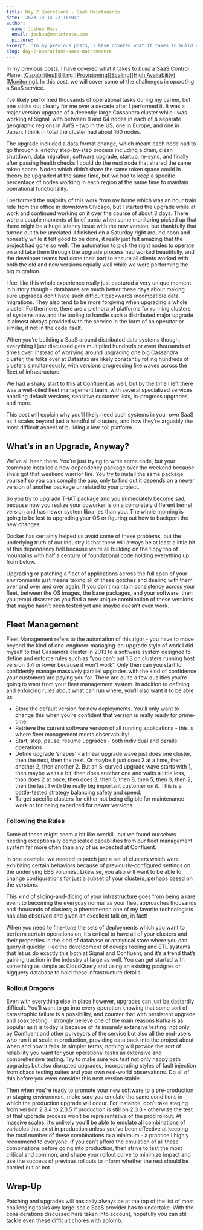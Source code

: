 ```yaml
---
title: Day 2 Operations - SaaS Maintenance
date: '2023-10-14 22:16:04'
author:
  name: Joshua Buss
  email: joshua@omnistrate.com
  picture: ''
excerpt: 'In my previous posts, I have covered what it takes to build a SaaS Control Plane. In this post, we will cover some of the challenges in operating a SaaS service.'
slug: day-2-operations-saas-maintenance
---
```


In my previous posts, I have covered what it takes to *build* a SaaS Control Plane: [[Capabilities]][1][[Billing]][2][[Provisioning]][3][[Scaling]][4][[High Availability]][5][[Monitoring]][6]. In this post, we will cover some of the challenges in *operating* a SaaS service.

I’ve likely performed thousands of operational tasks during my career, but one sticks out clearly for me over a decade after I performed it.  It was a major version upgrade of a decently-large Cassandra cluster while I was working at Signal, with between 8 and 64 nodes in each of 4 separate geographic regions in AWS - two in the US, one in Europe, and one in Japan.  I think in total the cluster had about 160 nodes.

The upgrade included a data format change, which meant each node had to go through a lengthy step-by-step process including a drain, clean shutdown, data migration, software upgrade, startup, re-sync, and finally after passing health checks I could do the next node that shared the same token space.  Nodes which didn’t share the same token space could in theory be upgraded at the same time, but we had to keep a specific percentage of nodes working in each region at the same time to maintain operational functionality.

I performed the majority of this work from my home which was an hour train ride from the office in downtown Chicago, but I started the upgrade while at work and continued working on it over the course of about 3 days.  There were a couple moments of brief panic when some monitoring picked up that there might be a huge latency issue with the new version, but thankfully that turned out to be unrelated.  I finished on a Saturday right around noon and honestly while it felt good to be done, it really just felt amazing that the project had gone so well.  The automation to pick the right nodes to operate on and take them through the upgrade process had worked beautifully, and the developer teams had done their part to ensure all clients worked with both the old and new versions equally well while we were performing the big migration.

I feel like this whole experience really just captured a very unique moment in history though - databases are much better these days about making sure upgrades don’t have such difficult backwards incompatible data migrations.  They also tend to be more forgiving when upgrading a whole cluster.  Furthermore, there are a plethora of platforms for running clusters of systems now and the tooling to handle such a distributed major upgrade is almost always provided with the service in the form of an operator or similar, if not in the code itself.

When you’re building a SaaS around distributed data systems though, everything I just discussed gets multiplied hundreds or even thousands of times over.  Instead of worrying around upgrading one big Cassandra cluster, the folks over at Datastax are likely constantly rolling hundreds of clusters simultaneously, with versions progressing like waves across the fleet of infrastructure.

We had a shaky start to this at Confluent as well, but by the time I left there was a well-oiled fleet management team, with several specialized services handling default versions, sensitive customer lists, in-progress upgrades, and more.

This post will explain why you’ll likely need such systems in your own SaaS as it scales beyond just a handful of clusters, and how they’re arguably the most difficult aspect of building a low-toil platform.

<h2>What’s in an Upgrade, Anyway?</h2>

We’ve all been there.  You’re just trying to write some code, but your teammate installed a new dependency package over the weekend because she’s got that weekend warrior fire.  You try to install the same package yourself so you can compile the app, only to find out it depends on a newer version of another package unrelated to your project.

So you try to upgrade THAT package and you immediately become sad, because now you realize your coworker is on a completely different kernel version and has newer system libraries than you.  The whole morning is going to be lost to upgrading your OS or figuring out how to backport the new changes.

Docker has certainly helped us avoid some of these problems, but the underlying truth of our industry is that there will always be at least a little bit of this dependency hell because we’re all building on the tippy top of mountains with half a century of foundational code holding everything up from below.

Upgrading or patching a fleet of applications across the full span of your environments just means taking all of these gotchas and dealing with them over and over and over again.  If you don’t maintain consistency across your fleet, between the OS images, the base packages, and your software, then you tempt disaster as you find a new unique combination of these versions that maybe hasn’t been tested yet and maybe doesn’t even work.

<h2>Fleet Management</h2>

Fleet Management refers to the automation of this rigor - you have to move beyond the kind of one-engineer-managing-an-upgrade style of work I did myself to that Cassandra cluster in 2013 to a software system designed to define and enforce rules such as “you can’t put 1.3 on clusters running host version 3.4 or lower because it won’t work”.  Only then can you start to confidently manage massively parallel upgrades with the kind of confidence your customers are paying you for.
There are quite a few qualities you’re going to want from your fleet management system.  In addition to defining and enforcing rules about what can run where, you’ll also want it to be able to:

 - Store the default version for new deployments.  You’ll only want to change this when you’re confident that version is really ready for prime-time.
 - Retrieve the current software version of all running applications - this is where fleet management meets observability!
 - Start, stop, pause, resume upgrades - both individual and parallel operations
 - Define upgrade ‘shapes’ - a linear upgrade wave just does one cluster, then the next, then the next.  Or maybe it just does 2 at a time, then another 2, then another 2.  But an S-curved upgrade wave starts with 1, then maybe waits a bit, then does another one and waits a little less, than does 2 at once, then does 3, then 5, then 8, then 5, then 3, then 2, then the last 1 with the really big important customer on it.  This is a battle-tested strategy balancing safety and speed.
 - Target specific clusters for either not being eligible for maintenance work or for being expedited for newer versions

<h3>Following the Rules</h3>

Some of these might seem a bit like overkill, but we found ourselves needing exceptionally complicated capabilities from our fleet management system far more often than any of us expected at Confluent.

In one example, we needed to patch just a set of clusters which were exhibiting certain behaviors because of previously-configured settings on the underlying EBS volumes’.  Likewise, you also will want to be able to change configurations for just a subset of your clusters, perhaps based on the versions.

This kind of slicing-and-dicing of your infrastructure goes from being a rare event to becoming the everyday normal as your fleet approaches thousands and thousands of clusters; a phenomenon one of my favorite technologists has also observed and given an excellent talk on, in fact!

When you need to fine-tune the sets of deployments which you want to perform certain operations on, it’s critical to have all of your clusters and their properties in the kind of database or analytical store where you can query it quickly.  I led the development of devops tooling and ETL systems that let us do exactly this both at Signal and Confluent, and it’s a trend that’s gaining traction in the industry at large as well.  You can get started with something as simple as CloudQuery and using an existing postgres or bigquery database to hold these infrastructure details.

<h3>Rollout Dragons</h3>

Even with everything else in place however, upgrades can just be dastardly difficult. You’ll want to go into every operation knowing that some sort of catastrophic failure is a possibility, and counter that with persistent upgrade and soak testing.   I strongly believe one of the main reasons Kafka is as popular as it is today is because of its insanely extensive testing; not only by Confluent and other purveyors of the service but also all the end-users who run it at scale in production, providing data back into the project about when and how it fails. In simpler terms, nothing will provide the sort of reliability you want for your operational tasks as extensive and comprehensive testing.  Try to make sure you test not only happy path upgrades but also disrupted upgrades, incorporating styles of fault injection from chaos testing suites and your own real-world observations.  Do all of this before you even consider this next version stable.

Then when you’re ready to promote your new software to a pre-production or staging environment, make sure you emulate the same conditions in which the production upgrade will occur.  For instance, don’t take staging from version 2.3.4 to 2.3.5 if production is still on 2.3.3 - otherwise the test of that upgrade process won’t be representative of the prod rollout.
At massive scales, it’s unlikely you’ll be able to emulate all combinations of variables that exist in production unless you’ve been effective at keeping the total number of these combinations to a minimum - a practice I highly recommend to everyone.  If you can’t afford the emulation of all these combinations before going into production, then strive to test the most critical and common, and shape your rollout curve to minimize impact and use the success of previous rollouts to inform whether the rest should be carried out or not.

<h2>Wrap-Up</h2>

Patching and upgrades will basically always be at the top of the list of most challenging tasks any large-scale SaaS provider has to undertake.  With the considerations discussed here taken into account, hopefully you can still tackle even these difficult chores with aplomb.


  [1]: https://blog.omnistrate.com/posts/45
  [2]: https://blog.omnistrate.com/posts/44
  [3]: https://blog.omnistrate.com/posts/43
  [4]: https://blog.omnistrate.com/posts/40
  [5]: https://blog.omnistrate.com/posts/39
  [6]: https://blog.omnistrate.com/posts/38
